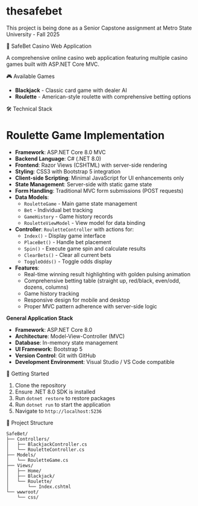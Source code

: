 # thesafebet
This project is being done as a Senior Capstone assignment at Metro State University - Fall 2025

🎰 SafeBet Casino Web Application

A comprehensive online casino web application featuring multiple casino games built with ASP.NET Core MVC.

 🎮 Available Games
- **Blackjack** - Classic card game with dealer AI
- **Roulette** - American-style roulette with comprehensive betting options

 🛠️ Technical Stack

# **Roulette Game Implementation**
- **Framework**: ASP.NET Core 8.0 MVC
- **Backend Language**: C# (.NET 8.0)
- **Frontend**: Razor Views (CSHTML) with server-side rendering
- **Styling**: CSS3 with Bootstrap 5 integration
- **Client-side Scripting**: Minimal JavaScript for UI enhancements only
- **State Management**: Server-side with static game state
- **Form Handling**: Traditional MVC form submissions (POST requests)
- **Data Models**: 
  - `RouletteGame` - Main game state management
  - `Bet` - Individual bet tracking
  - `GameHistory` - Game history records
  - `RouletteViewModel` - View model for data binding
- **Controller**: `RouletteController` with actions for:
  - `Index()` - Display game interface
  - `PlaceBet()` - Handle bet placement
  - `Spin()` - Execute game spin and calculate results
  - `ClearBets()` - Clear all current bets
  - `ToggleOdds()` - Toggle odds display
- **Features**:
  - Real-time winning result highlighting with golden pulsing animation
  - Comprehensive betting table (straight up, red/black, even/odd, dozens, columns)
  - Game history tracking
  - Responsive design for mobile and desktop
  - Proper MVC pattern adherence with server-side logic

 **General Application Stack**
- **Framework**: ASP.NET Core 8.0
- **Architecture**: Model-View-Controller (MVC)
- **Database**: In-memory state management
- **UI Framework**: Bootstrap 5
- **Version Control**: Git with GitHub
- **Development Environment**: Visual Studio / VS Code compatible

 🚀 Getting Started
1. Clone the repository
2. Ensure .NET 8.0 SDK is installed
3. Run `dotnet restore` to restore packages
4. Run `dotnet run` to start the application
5. Navigate to `http://localhost:5236`

 📁 Project Structure
```
SafeBet/
├── Controllers/
│   ├── BlackjackController.cs
│   └── RouletteController.cs
├── Models/
│   └── RouletteGame.cs
├── Views/
│   ├── Home/
│   ├── Blackjack/
│   └── Roulette/
│       └── Index.cshtml
└── wwwroot/
    └── css/
```
